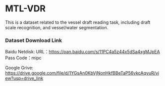 # MTL-VDR
This is a dataset related to the vessel draft reading task, including draft scale recognition, and vessel/water segmentation.

### Dataset Download Link
Baidu Netdisk:
URL：https://pan.baidu.com/s/11PC4a5z44x5dSa4xgMJpEA 
Pass Code：mipc 

Google Grive:
https://drive.google.com/file/d/1YGsAn0KbVjNonHkfBBeTaP56vkcAqyuR/view?usp=drive_link
